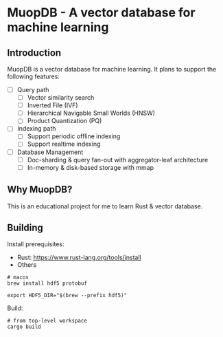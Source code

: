# MuopDB - A vector database for machine learning

## Introduction

MuopDB is a vector database for machine learning. It plans to support the following features:

- [ ] Query path
  - [ ] Vector similarity search
  - [ ] Inverted File (IVF)
  - [ ] Hierarchical Navigable Small Worlds (HNSW)
  - [ ] Product Quantization (PQ)
- [ ] Indexing path
  - [ ] Support periodic offline indexing
  - [ ] Support realtime indexing
- [ ] Database Management
  - [ ] Doc-sharding & query fan-out with aggregator-leaf architecture
  - [ ] In-memory & disk-based storage with mmap

## Why MuopDB?
This is an educational project for me to learn Rust & vector database.

## Building

Install prerequisites:
* Rust: https://www.rust-lang.org/tools/install
* Others
```
# macos
brew install hdf5 protobuf

export HDF5_DIR="$(brew --prefix hdf5)"
```

Build:
```
# from top-level workspace
cargo build
```
